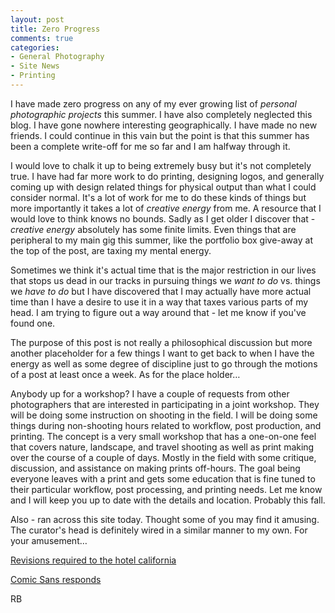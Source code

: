 ```yaml
---
layout: post
title: Zero Progress
comments: true
categories:
- General Photography
- Site News
- Printing
---
```


I have made zero progress on any of my ever growing list of *personal photographic projects* this summer. I have also completely neglected this blog. I have gone nowhere interesting geographically. I have made no new friends. I could continue in this vain but the point is that this summer has been a complete write-off for me so far and I am halfway through it.

<!--more-->

I would love to chalk it up to being extremely busy but it's not completely true. I have had far more work to do printing, designing logos, and generally coming up with design related things for physical output than what I could consider normal. It's a lot of work for me to do these kinds of things but more importantly it takes a lot of *creative energy* from me. A resource that I would love to think knows no bounds. Sadly as I get older I discover that - *creative energy* absolutely has some finite limits. Even things that are peripheral to my main gig this summer, like the portfolio box give-away at the top of the post, are taxing my mental energy.

Sometimes we think it's actual time that is the major restriction in our lives that stops us dead in our tracks in pursuing things we *want to do* vs. things we *have to do* but I have discovered that I may actually have more actual time than I have a desire to use it in a way that taxes various parts of my head. I am trying to figure out a way around that - let me know if you've found one.

The purpose of this post is not really a philosophical discussion but more another placeholder for a few things I want to get back to when I have the energy as well as some degree of discipline just to go through the motions of a post at least once a week. As for the place holder… 

Anybody up for a workshop? I have a couple of requests from other photographers that are interested in participating in a joint workshop. They will be doing some instruction on shooting in the field. I will be doing some things during non-shooting hours related to workflow, post production, and printing. The concept is a very small workshop that has a one-on-one feel that covers nature, landscape, and travel shooting as well as print making over the course of a couple of days. Mostly in the field with some critique, discussion, and assistance on making prints off-hours. The goal being everyone leaves with a print and gets some education that is fine tuned to their particular workflow, post processing, and printing needs. Let me know and I will keep you up to date with the details and location. Probably this fall.

Also - ran across this site today. Thought some of you may find it amusing. The curator's head is definitely wired in a similar manner to my own. For your amusement…

[Revisions required to the hotel california](http://www.mcsweeneys.net/articles/changes-to-the-hotel-california-made-in-response-to-mr-henleys-recent-complaint)

[Comic Sans responds](http://www.mcsweeneys.net/articles/im-comic-sans-asshole)

RB

